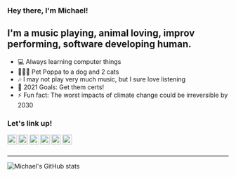 ### Hey there, I'm Michael!

## I'm a music playing, animal loving, improv performing, software developing human.

- 💻 Always learning computer things
- 🐶🐱🐱 Pet Poppa to a dog and 2 cats
- 🎶 I may not play very much music, but I sure love listening
- 🥅 2021 Goals: Get them certs!
- ⚡ Fun fact: The worst impacts of climate change could be irreversible by 2030

### Let's link up!

[<img align="left" alt="my website" width="22px" src="https://img.icons8.com/color/48/000000/web-design.png" />][website]
[<img align="left" alt="mjraymond | LinkedIn" width="22px" src="https://img.icons8.com/color/48/000000/linkedin.png" />][linkedin]
[<img align="left" alt="mjr2595 | Github" width="22px" src="https://img.icons8.com/color/48/000000/github-2.png" />][github]
[<img align="left" alt="_rayray | Apple Music" width="22px" src="https://img.icons8.com/color-glass/48/000000/apple-music.png" />][music]
[<img align="left" alt="heytherejace | Instagram" width="22px" src="https://img.icons8.com/color/16/000000/instagram.png" />][instagram]
[<img align="left" alt="disMichael | Discord" width="22px" src="https://img.icons8.com/color/48/000000/discord-logo.png" />][discord]
<br />
<br />

---
![Michael's GitHub stats](https://github-readme-stats-mjr2595.vercel.app/api?username=mjr2595&theme=dark&show_icons=true)

[website]: https://michaelraymond.info
[music]: https://music.apple.com/profile/_rayray
[instagram]: https://www.instagram.com/heytherejace
[linkedin]: https://www.linkedin.com/in/mjraymond
[github]: https://github.com/mjr2595
[discord]: https://discordapp.com/users/691148133580931143